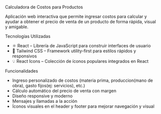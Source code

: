 Calculadora de Costos para Productos

Aplicación web interactiva que permite ingresar costos para calcular y ayudar a obtener el precio de venta de un producto de forma rápida, visual y amigable.

Tecnologías Utilizadas

- ⚛️ React – Librería de JavaScript para construir interfaces de usuario
- 🎨 Tailwind CSS – Framework utility-first para estilos rápidos y responsivos
- 💡 React Icons – Colección de íconos populares integrados en React

Funcionalidades

- Ingreso personalizado de costos (materia prima, produccion(mano de obra), gasto fijos(ej: servicios), etc.)
- Cálculo automático del precio de venta con margen
- Diseño responsive y moderno
- Mensajes y llamadas a la acción
- Íconos visuales en el header y footer para mejorar navegación y visual
